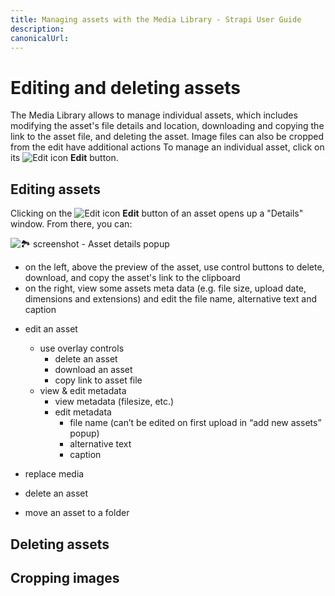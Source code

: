 ```yaml
---
title: Managing assets with the Media Library - Strapi User Guide
description:
canonicalUrl:
---
```


<!-- TODO: update SEO -->

# Editing and deleting assets

The Media Library allows to manage individual assets, which includes modifying the asset's file details and location, downloading and copying the link to the asset file, and deleting the asset. Image files can also be cropped from the edit have additional actions To manage an individual asset, click on its ![Edit icon](../assets/icons/edit.svg) **Edit** button.

## Editing assets

Clicking on the ![Edit icon](../assets/icons/edit.svg) **Edit** button of an asset opens up a "Details" window. From there, you can:

![🏞 screenshot - Asset details popup]()

- on the left, above the preview of the asset, use control buttons to delete, download, and copy the asset's link to the clipboard
- on the right, view some assets meta data (e.g. file size, upload date, dimensions and extensions) and edit the file name, alternative text and caption

<!-- TODO: add note for cropping? -->

- edit an asset
  - use overlay controls
    - delete an asset
    - download an asset
    - copy link to asset file
  - view & edit metadata
    - view metadata (filesize, etc.)
    - edit metadata
      - file name (can’t be edited on first upload in “add new assets” popup)
      - alternative text
      - caption
- replace media
- delete an asset

- move an asset to a folder

## Deleting assets
## Cropping images
